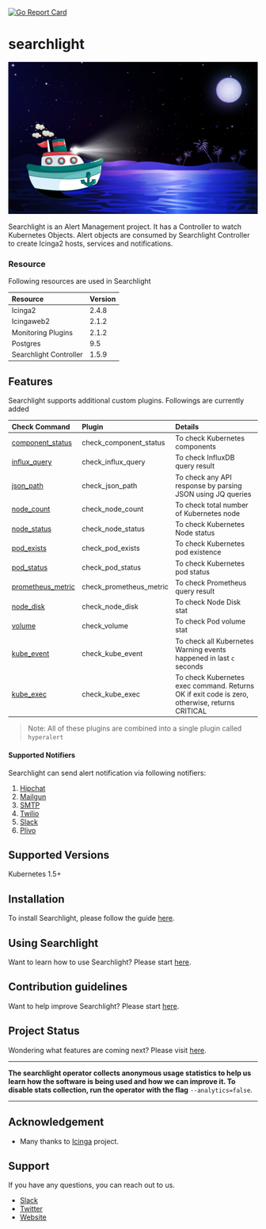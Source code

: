 [![Go Report Card](https://goreportcard.com/badge/github.com/appscode/searchlight)](https://goreportcard.com/report/github.com/appscode/searchlight)

# searchlight

<img src="/cover.jpg">

Searchlight is an Alert Management project.
It has a Controller to watch Kubernetes Objects. Alert objects are consumed by Searchlight Controller to create Icinga2 hosts, services and notifications.

### Resource

Following resources are used in Searchlight

| Resource               | Version   |
| :---                   | :---      |
| Icinga2                | 2.4.8     |
| Icingaweb2             | 2.1.2     |
| Monitoring Plugins     | 2.1.2     |
| Postgres               | 9.5       |
| Searchlight Controller | 1.5.9     |

## Features

Searchlight supports additional custom plugins. Followings are currently added

| Check Command                                                           | Plugin                  | Details                                                                                       |
| :---                                                                    | :---                    | :---                                                                                          |
| [component_status](docs/check_component_status.md)   | check_component_status  | To check Kubernetes components                                                                |
| [influx_query](docs/check_influx_query.md)           | check_influx_query      | To check InfluxDB query result                                                                |
| [json_path](docs/check_json_path.md)                 | check_json_path         | To check any API response by parsing JSON using JQ queries                                    |
| [node_count](docs/check_node_count.md)               | check_node_count        | To check total number of Kubernetes node                                                      |
| [node_status](docs/check_node_status.md)             | check_node_status       | To check Kubernetes Node status                                                               |
| [pod_exists](docs/check_pod_exists.md)               | check_pod_exists        | To check Kubernetes pod existence                                                             |
| [pod_status](docs/check_pod_status.md)               | check_pod_status        | To check Kubernetes pod status                                                                |
| [prometheus_metric](docs/check_prometheus_metric.md) | check_prometheus_metric | To check Prometheus query result                                                              |
| [node_disk](docs/check_node_disk.md)                 | check_node_disk         | To check Node Disk stat                                                                       |
| [volume](docs/check_volume.md)                       | check_volume            | To check Pod volume stat                                                                      |
| [kube_event](docs/check_kube_event.md)               | check_kube_event        | To check all Kubernetes Warning events happened in last `c` seconds                           |
| [kube_exec](docs/check_kube_exec.md)                 | check_kube_exec         | To check Kubernetes exec command. Returns OK if exit code is zero, otherwise, returns CRITICAL|

> Note: All of these plugins are combined into a single plugin called `hyperalert`

#### Supported Notifiers
Searchlight can send alert notification via following notifiers:

1. [Hipchat](docs/notifier/hipchat.md)
2. [Mailgun](docs/notifier/mailgun.md)
3. [SMTP](docs/notifier/smtp.md)
4. [Twilio](docs/notifier/twilio.md)
5. [Slack](docs/notifier/slack.md)
6. [Plivo](docs/notifier/plivo.md)

## Supported Versions
Kubernetes 1.5+

## Installation
To install Searchlight, please follow the guide [here](/docs/install.md).

## Using Searchlight
Want to learn how to use Searchlight? Please start [here](/docs/alert.md).

## Contribution guidelines
Want to help improve Searchlight? Please start [here](/CONTRIBUTING.md).

## Project Status
Wondering what features are coming next? Please visit [here](/ROADMAP.md).

---

**The searchlight operator collects anonymous usage statistics to help us learn how the software is being used and
how we can improve it. To disable stats collection, run the operator with the flag** `--analytics=false`.

---

## Acknowledgement
 - Many thanks to [Icinga](https://www.icinga.com/) project.

## Support
If you have any questions, you can reach out to us.
* [Slack](https://slack.appscode.com)
* [Twitter](https://twitter.com/AppsCodeHQ)
* [Website](https://appscode.com)
